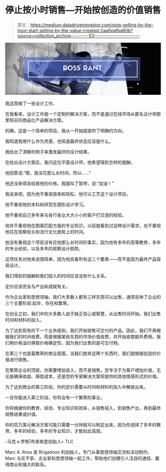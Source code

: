 # 停止按小时销售—开始按创造的价值销售

> 原文：<https://medium.datadriveninvestor.com/stop-selling-by-the-hour-start-selling-by-the-value-created-2aa0eafba60b?source=collection_archive---------53----------------------->

![](img/ad4fb1490ab3f17c1004d7206a45b080.png)

我这周做了一些设计工作。

在我看来，设计工作是一个定制的解决方案，而不是通过在线市场从匿名设计师那里购买的商品化产品解决方案。

的确，这是一个简单的项目，我从一开始就提供了明确的方向。

我知道我用什么作为灵感，也知道最终状态应该是什么。

我给出了清晰的例子来激发最终的设计结果。

在给出设计方案后，我问这位平面设计师，他希望得到怎样的报酬。

他回答说:“嗯，我没花那么长时间，所以……”

他还没来得及给我他的价格，我就叫了暂停，说:“加油！”

我说来吧，因为他不重视效率和轻松，他可以工艺这个设计项目。

他不重视他的本科和研究生图形设计学习。

他不重视自己多年来与各行各业大大小小的客户打交道的经验。

他并不重视他在图案匹配方面的专业知识，以前就看到过这种设计需求，也不重视他花在观察街头和流行文化趋势上的时间。

他没有重视这个项目没有花他那么长时间的事实，因为他有多年的高等教育，多年的专业经验，以及多年的观察设计趋势。

这项任务对他来说很简单，因为他具备所有这三个要素——而不是因为最终产品容易设计。

我们得到的报酬和我们投入的时间应该没有什么关系。

定价应该完全与产出和成就有关。

作为企业家和思想领袖，我们大多数人都有三样东西可以出售，通常反映了企业的三个主要阶段:起步、存在和繁荣。

在创业之初，我们中的大多数人由于缺乏信心或智慧，从出售时间开始。我们出售时间和材料的投入。

为了达到现有的下一个业务级别，我们开始销售可交付的产品。因此，我们不再根据我们的时间收费，而是根据某些东西的市场价值收费，并开始收取额外费用。我们用价格溢价换取价格确定性，因为我们出售的是可交付物。

在第三个也是最繁荣的商业层面，当我们放弃这两个东西时，我们就根据创造的价值进行销售。

在繁荣企业的顶层，你需要增加收入，而不是销售。您专注于为客户增加价值，无论是确保收益、降低成本，还是您的专家解决方案将提供的其他情感形式的价值。

为了达到商业的第三阶段，你的定价需要从时间和材料的投入中解放出来。

一旦你能进入第三阶段，你将会有一个繁荣的事业。

你将根据你的教育、经验、专业知识和效率，从销售投入，到销售产出，再到最终销售结果或价值。

你的百万美元解决方案可能只需要一分钟就可以制定出来，因为你选择了多年的教育，多年的经验，多年的专业知识，才能如此高效。

-马克·a·罗斯|布里格登创始人+ TLC

Marc A. Ross 是 Brigadoon 的创始人，专门从事思想领袖交流和活动制作。Marc 与实干家、企业家和思想领袖一起工作，帮助他们创建引人注目的通信、赢得商业和强大的联系。